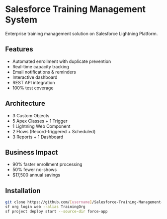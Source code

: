 # Salesforce Training Management System

Enterprise training management solution on Salesforce Lightning Platform.

## Features
- Automated enrollment with duplicate prevention
- Real-time capacity tracking
- Email notifications & reminders
- Interactive dashboard
- REST API integration
- 100% test coverage

## Architecture
- 3 Custom Objects
- 5 Apex Classes + 1 Trigger
- 1 Lightning Web Component
- 2 Flows (Record-triggered + Scheduled)
- 3 Reports + 1 Dashboard

## Business Impact
- 90% faster enrollment processing
- 50% fewer no-shows
- $17,500 annual savings

## Installation
```bash
git clone https://github.com/[username]/Salesforce-Training-Management-System.git
sf org login web --alias TrainingOrg
sf project deploy start --source-dir force-app
